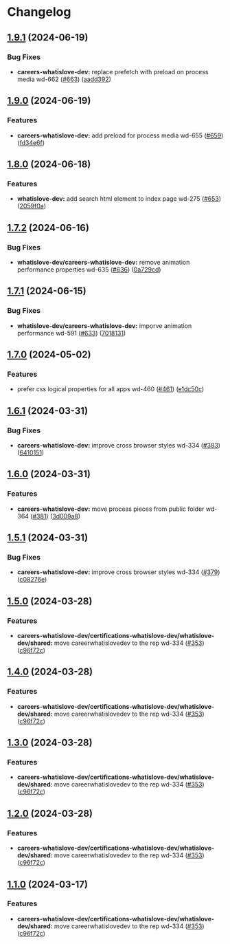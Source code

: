 # Changelog

## [1.9.1](https://github.com/what1s1ove/whatislove.dev/compare/@whatislove.dev/careers-whatislove-dev-v1.9.0...@whatislove.dev/careers-whatislove-dev-v1.9.1) (2024-06-19)


### Bug Fixes

* **careers-whatislove-dev:** replace prefetch with preload on process media wd-662 ([#663](https://github.com/what1s1ove/whatislove.dev/issues/663)) ([aadd392](https://github.com/what1s1ove/whatislove.dev/commit/aadd392bda019bdaf0326eccde74f94d4e516645))

## [1.9.0](https://github.com/what1s1ove/whatislove.dev/compare/@whatislove.dev/careers-whatislove-dev-v1.8.0...@whatislove.dev/careers-whatislove-dev-v1.9.0) (2024-06-19)


### Features

* **careers-whatislove-dev:** add preload for process media wd-655 ([#659](https://github.com/what1s1ove/whatislove.dev/issues/659)) ([fd34e6f](https://github.com/what1s1ove/whatislove.dev/commit/fd34e6f79b948024f1792438832197c630837951))

## [1.8.0](https://github.com/what1s1ove/whatislove.dev/compare/@whatislove.dev/careers-whatislove-dev-v1.7.2...@whatislove.dev/careers-whatislove-dev-v1.8.0) (2024-06-18)


### Features

* **whatislove-dev:** add search html element to index page wd-275 ([#653](https://github.com/what1s1ove/whatislove.dev/issues/653)) ([2059f0a](https://github.com/what1s1ove/whatislove.dev/commit/2059f0a6760a1849921375900f50a584f2fd86e6))

## [1.7.2](https://github.com/what1s1ove/whatislove.dev/compare/@whatislove.dev/careers-whatislove-dev-v1.7.1...@whatislove.dev/careers-whatislove-dev-v1.7.2) (2024-06-16)


### Bug Fixes

* **whatislove-dev/careers-whatislove-dev:** remove animation performance properties wd-635 ([#636](https://github.com/what1s1ove/whatislove.dev/issues/636)) ([0a729cd](https://github.com/what1s1ove/whatislove.dev/commit/0a729cdd83d72ad0a4bc4fffdc41f3a29bdf0456))

## [1.7.1](https://github.com/what1s1ove/whatislove.dev/compare/@whatislove.dev/careers-whatislove-dev-v1.7.0...@whatislove.dev/careers-whatislove-dev-v1.7.1) (2024-06-15)


### Bug Fixes

* **whatislove-dev/careers-whatislove-dev:** imporve animation performance wd-591 ([#633](https://github.com/what1s1ove/whatislove.dev/issues/633)) ([7018131](https://github.com/what1s1ove/whatislove.dev/commit/70181310469554bfa58218a90a7697ed8261e4c2))

## [1.7.0](https://github.com/what1s1ove/whatislove.dev/compare/@whatislove.dev/careers-whatislove-dev-v1.6.1...@whatislove.dev/careers-whatislove-dev-v1.7.0) (2024-05-02)


### Features

* prefer css logical properties for all apps wd-460 ([#461](https://github.com/what1s1ove/whatislove.dev/issues/461)) ([e1dc50c](https://github.com/what1s1ove/whatislove.dev/commit/e1dc50c434e57ce5aabb07cd023434f50afa64a0))

## [1.6.1](https://github.com/what1s1ove/whatislove.dev/compare/@whatislove.dev/careers-whatislove-dev-v1.6.0...@whatislove.dev/careers-whatislove-dev-v1.6.1) (2024-03-31)


### Bug Fixes

* **careers-whatislove-dev:** improve cross browser styles wd-334 ([#383](https://github.com/what1s1ove/whatislove.dev/issues/383)) ([6410151](https://github.com/what1s1ove/whatislove.dev/commit/641015106fadebc6c92a9194efd7ceb3887c50da))

## [1.6.0](https://github.com/what1s1ove/whatislove.dev/compare/@whatislove.dev/careers-whatislove-dev-v1.5.1...@whatislove.dev/careers-whatislove-dev-v1.6.0) (2024-03-31)


### Features

* **careers-whatislove-dev:** move process pieces from public folder wd-364 ([#381](https://github.com/what1s1ove/whatislove.dev/issues/381)) ([3d009a8](https://github.com/what1s1ove/whatislove.dev/commit/3d009a8b63a636ea222d769a029e07107f154120))

## [1.5.1](https://github.com/what1s1ove/whatislove.dev/compare/@whatislove.dev/careers-whatislove-dev-v1.5.0...@whatislove.dev/careers-whatislove-dev-v1.5.1) (2024-03-31)


### Bug Fixes

* **careers-whatislove-dev:** improve cross browser styles wd-334 ([#379](https://github.com/what1s1ove/whatislove.dev/issues/379)) ([c08276e](https://github.com/what1s1ove/whatislove.dev/commit/c08276e7ce1af436e1f3e8d812f27699bc6978fe))

## [1.5.0](https://github.com/what1s1ove/whatislove.dev/compare/@whatislove.dev/careers-whatislove-dev-v1.4.0...@whatislove.dev/careers-whatislove-dev-v1.5.0) (2024-03-28)


### Features

* **careers-whatislove-dev/certifications-whatislove-dev/whatislove-dev/shared:** move careerwhatislovedev to the rep wd-334 ([#353](https://github.com/what1s1ove/whatislove.dev/issues/353)) ([c96f72c](https://github.com/what1s1ove/whatislove.dev/commit/c96f72c53916cea9fc761771427dee468c42e440))

## [1.4.0](https://github.com/what1s1ove/whatislove.dev/compare/@whatislove.dev/careers-whatislove-dev-v1.3.0...@whatislove.dev/careers-whatislove-dev-v1.4.0) (2024-03-28)


### Features

* **careers-whatislove-dev/certifications-whatislove-dev/whatislove-dev/shared:** move careerwhatislovedev to the rep wd-334 ([#353](https://github.com/what1s1ove/whatislove.dev/issues/353)) ([c96f72c](https://github.com/what1s1ove/whatislove.dev/commit/c96f72c53916cea9fc761771427dee468c42e440))

## [1.3.0](https://github.com/what1s1ove/whatislove.dev/compare/@whatislove.dev/careers-whatislove-dev-v1.2.0...@whatislove.dev/careers-whatislove-dev-v1.3.0) (2024-03-28)


### Features

* **careers-whatislove-dev/certifications-whatislove-dev/whatislove-dev/shared:** move careerwhatislovedev to the rep wd-334 ([#353](https://github.com/what1s1ove/whatislove.dev/issues/353)) ([c96f72c](https://github.com/what1s1ove/whatislove.dev/commit/c96f72c53916cea9fc761771427dee468c42e440))

## [1.2.0](https://github.com/what1s1ove/whatislove.dev/compare/@whatislove.dev/careers-whatislove-dev-v1.1.0...@whatislove.dev/careers-whatislove-dev-v1.2.0) (2024-03-28)


### Features

* **careers-whatislove-dev/certifications-whatislove-dev/whatislove-dev/shared:** move careerwhatislovedev to the rep wd-334 ([#353](https://github.com/what1s1ove/whatislove.dev/issues/353)) ([c96f72c](https://github.com/what1s1ove/whatislove.dev/commit/c96f72c53916cea9fc761771427dee468c42e440))

## [1.1.0](https://github.com/what1s1ove/whatislove.dev/compare/@whatislove.dev/careers-whatislove-dev-v1.0.0...@whatislove.dev/careers-whatislove-dev-v1.1.0) (2024-03-17)


### Features

* **careers-whatislove-dev/certifications-whatislove-dev/whatislove-dev/shared:** move careerwhatislovedev to the rep wd-334 ([#353](https://github.com/what1s1ove/whatislove.dev/issues/353)) ([c96f72c](https://github.com/what1s1ove/whatislove.dev/commit/c96f72c53916cea9fc761771427dee468c42e440))
